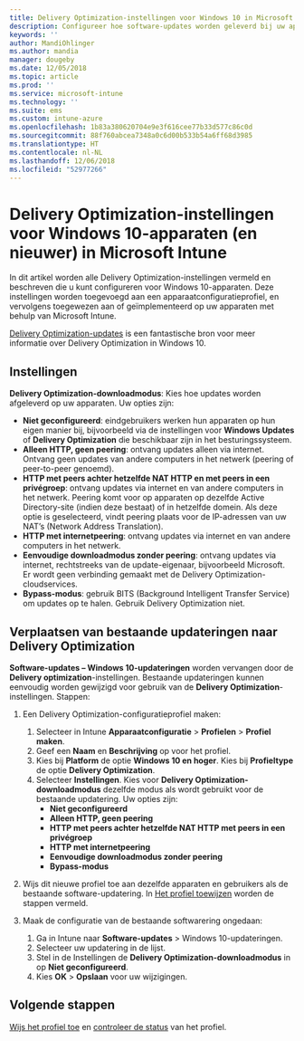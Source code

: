 ```yaml
---
title: Delivery Optimization-instellingen voor Windows 10 in Microsoft Intune - Azure | Microsoft Docs
description: Configureer hoe software-updates worden geleverd bij uw apparaten met behulp van de Delivery Optimization-cloudservices die beschikbaar zijn met Windows 10-apparaten en latere apparaten. Maak in Intune een apparaatconfiguratieprofiel om updates van internet te installeren. Kijk ook hoe u bestaande updateringen kunt vervangen door een Delivery Optimization-profiel.
keywords: ''
author: MandiOhlinger
ms.author: mandia
manager: dougeby
ms.date: 12/05/2018
ms.topic: article
ms.prod: ''
ms.service: microsoft-intune
ms.technology: ''
ms.suite: ems
ms.custom: intune-azure
ms.openlocfilehash: 1b83a380620704e9e3f616cee77b33d577c86c0d
ms.sourcegitcommit: 88f760abcea7348a0c6d00b533b54a6ff68d3985
ms.translationtype: HT
ms.contentlocale: nl-NL
ms.lasthandoff: 12/06/2018
ms.locfileid: "52977266"
---
```

# <a name="windows-10-and-newer-delivery-optimization-settings-in-microsoft-intune"></a>Delivery Optimization-instellingen voor Windows 10-apparaten (en nieuwer) in Microsoft Intune

In dit artikel worden alle Delivery Optimization-instellingen vermeld en beschreven die u kunt configureren voor Windows 10-apparaten. Deze instellingen worden toegevoegd aan een apparaatconfiguratieprofiel, en vervolgens toegewezen aan of geïmplementeerd op uw apparaten met behulp van Microsoft Intune. 

[Delivery Optimization-updates](https://docs.microsoft.com/windows/deployment/update/waas-delivery-optimization) is een fantastische bron voor meer informatie over Delivery Optimization in Windows 10.

## <a name="settings"></a>Instellingen

**Delivery Optimization-downloadmodus**: Kies hoe updates worden afgeleverd op uw apparaten. Uw opties zijn:

- **Niet geconfigureerd**: eindgebruikers werken hun apparaten op hun eigen manier bij, bijvoorbeeld via de instellingen voor **Windows Updates** of **Delivery Optimization** die beschikbaar zijn in het besturingssysteem.
- **Alleen HTTP, geen peering**: ontvang updates alleen via internet. Ontvang geen updates van andere computers in het netwerk (peering of peer-to-peer genoemd).
- **HTTP met peers achter hetzelfde NAT HTTP en met peers in een privégroep**: ontvang updates via internet en van andere computers in het netwerk. Peering komt voor op apparaten op dezelfde Active Directory-site (indien deze bestaat) of in hetzelfde domein. Als deze optie is geselecteerd, vindt peering plaats voor de IP-adressen van uw NAT’s (Network Address Translation).
- **HTTP met internetpeering**: ontvang updates via internet en van andere computers in het netwerk.
- **Eenvoudige downloadmodus zonder peering**: ontvang updates via internet, rechtstreeks van de update-eigenaar, bijvoorbeeld Microsoft. Er wordt geen verbinding gemaakt met de Delivery Optimization-cloudservices.
- **Bypass-modus**: gebruik BITS (Background Intelligent Transfer Service) om updates op te halen. Gebruik Delivery Optimization niet.

## <a name="move-from-existing-update-rings-to-delivery-optimization"></a>Verplaatsen van bestaande updateringen naar Delivery Optimization

**Software-updates – Windows 10-updateringen** worden vervangen door de **Delivery optimization**-instellingen. Bestaande updateringen kunnen eenvoudig worden gewijzigd voor gebruik van de **Delivery Optimization**-instellingen. Stappen:

1. Een Delivery Optimization-configuratieprofiel maken:

    1. Selecteer in Intune **Apparaatconfiguratie** > **Profielen** > **Profiel maken**.
    2. Geef een **Naam** en **Beschrijving** op voor het profiel.
    3. Kies bij **Platform** de optie **Windows 10 en hoger**. Kies bij **Profieltype** de optie **Delivery Optimization**.
    4. Selecteer **Instellingen**. Kies voor **Delivery Optimization-downloadmodus** dezelfde modus als wordt gebruikt voor de bestaande updatering. Uw opties zijn:
        - **Niet geconfigureerd**
        - **Alleen HTTP, geen peering**
        - **HTTP met peers achter hetzelfde NAT HTTP met peers in een privégroep**
        - **HTTP met internetpeering**
        - **Eenvoudige downloadmodus zonder peering**
        - **Bypass-modus**

2. Wijs dit nieuwe profiel toe aan dezelfde apparaten en gebruikers als de bestaande software-updatering. In [Het profiel toewijzen](device-profile-assign.md) worden de stappen vermeld.

3. Maak de configuratie van de bestaande softwarering ongedaan:
    1. Ga in Intune naar **Software-updates** > Windows 10-updateringen.
    2. Selecteer uw updatering in de lijst.
    3. Stel in de Instellingen de **Delivery Optimization-downloadmodus** in op **Niet geconfigureerd**.
    4. Kies **OK** > **Opslaan** voor uw wijzigingen.

## <a name="next-steps"></a>Volgende stappen

[Wijs het profiel toe](device-profile-assign.md) en [controleer de status](device-profile-monitor.md) van het profiel.
